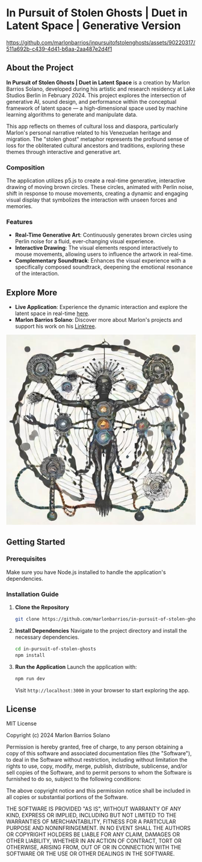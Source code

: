 # In Pursuit of Stolen Ghosts | Duet in Latent Space | Generative Version



https://github.com/marlonbarrios/inpursuitofstolenghosts/assets/90220317/511a692b-c439-4d41-b6aa-2aa487e2d4f1






## About the Project

**In Pursuit of Stolen Ghosts | Duet in Latent Space** is a creation by Marlon Barrios Solano, developed during his artistic and research residency at Lake Studios Berlin in February 2024. This project explores the intersection of generative AI, sound design, and performance within the conceptual framework of latent space — a high-dimensional space used by machine learning algorithms to generate and manipulate data.

This app reflects on themes of cultural loss and diaspora, particularly Marlon's personal narrative related to his Venezuelan heritage and migration. The "stolen ghost" metaphor represents the profound sense of loss for the obliterated cultural ancestors and traditions, exploring these themes through interactive and generative art.

### Composition

The application utilizes p5.js to create a real-time generative, interactive drawing of moving brown circles. These circles, animated with Perlin noise, shift in response to mouse movements, creating a dynamic and engaging visual display that symbolizes the interaction with unseen forces and memories.

### Features

- **Real-Time Generative Art**: Continuously generates brown circles using Perlin noise for a fluid, ever-changing visual experience.
- **Interactive Drawing**: The visual elements respond interactively to mouse movements, allowing users to influence the artwork in real-time.
- **Complementary Soundtrack**: Enhances the visual experience with a specifically composed soundtrack, deepening the emotional resonance of the interaction.

## Explore More

- **Live Application**: Experience the dynamic interaction and explore the latent space in real-time [here](https://in-pursuit-of-stolen-ghosts.vercel.app/).
- **Marlon Barrios Solano**: Discover more about Marlon's projects and support his work on his [Linktree](https://linktr.ee/marlonbarriososolano).

![Image of performance](https://github.com/marlonbarrios/fall-ai-turbo/blob/mondrian/public/ghost2.jpg "Image of performance")

## Getting Started

### Prerequisites

Make sure you have Node.js installed to handle the application's dependencies.

### Installation Guide

1. **Clone the Repository**
   ```bash
   git clone https://github.com/marlonbarrios/in-pursuit-of-stolen-ghosts.git
   ```

2. **Install Dependencies**
   Navigate to the project directory and install the necessary dependencies.
   ```bash
   cd in-pursuit-of-stolen-ghosts
   npm install
   ```

3. **Run the Application**
   Launch the application with:
   ```bash
   npm run dev
   ```
   Visit `http://localhost:3000` in your browser to start exploring the app.

## License

MIT License

Copyright (c) 2024 Marlon Barrios Solano

Permission is hereby granted, free of charge, to any person obtaining a copy
of this software and associated documentation files (the "Software"), to deal
in the Software without restriction, including without limitation the rights
to use, copy, modify, merge, publish, distribute, sublicense, and/or sell
copies of the Software, and to permit persons to whom the Software is
furnished to do so, subject to the following conditions:

The above copyright notice and this permission notice shall be included in all
copies or substantial portions of the Software.

THE SOFTWARE IS PROVIDED "AS IS", WITHOUT WARRANTY OF ANY KIND, EXPRESS OR
IMPLIED, INCLUDING BUT NOT LIMITED TO THE WARRANTIES OF MERCHANTABILITY,
FITNESS FOR A PARTICULAR PURPOSE AND NONINFRINGEMENT. IN NO EVENT SHALL THE
AUTHORS OR COPYRIGHT HOLDERS BE LIABLE FOR ANY CLAIM, DAMAGES OR OTHER
LIABILITY, WHETHER IN AN ACTION OF CONTRACT, TORT OR OTHERWISE, ARISING FROM,
OUT OF OR IN CONNECTION WITH THE SOFTWARE OR THE USE OR OTHER DEALINGS IN THE
SOFTWARE.
```

